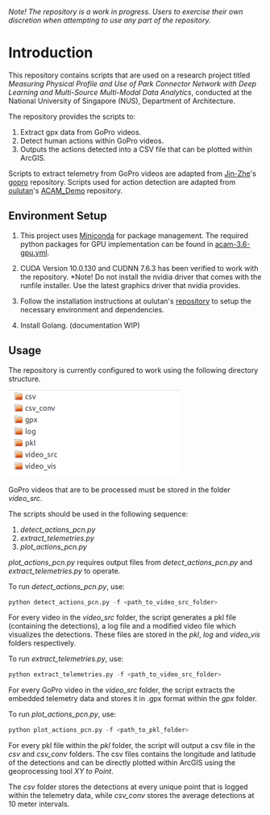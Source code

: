 *Note! The repository is a work in progress. Users to exercise their own discretion when attempting to use any part of the repository.*

# Introduction

This repository contains scripts that are used on a research project titled *Measuring Physical Profile and Use of Park Connector Network with Deep Learning
and Multi-Source Multi-Modal Data Analytics*, conducted at the National University of Singapore (NUS), Department of Architecture.

The repository provides the scripts to:
1. Extract gpx data from GoPro videos.
2. Detect human actions within GoPro videos.
3. Outputs the actions detected into a CSV file that can be plotted within ArcGIS. 

Scripts to extract telemetry from GoPro videos are adapted from [Jin-Zhe](https://github.com/jin-zhe)'s [gopro](https://github.com/jin-zhe/gopro) repository. Scripts used for action detection are adapted from [oulutan](https://github.com/oulutan)'s [ACAM_Demo](https://github.com/oulutan/ACAM_Demo) repository.

## Environment Setup

1. This project uses [Miniconda](https://docs.conda.io/en/latest/miniconda.html) for package management. The required python packages for GPU implementation can be found in [acam-3.6-gpu.yml](/_env_setup/acam-3.6-gpu.yml).

2. CUDA Version 10.0.130 and CUDNN 7.6.3 has been verified to work with the repository. *Note! Do not install the nvidia driver that comes with the runfile installer. Use the latest graphics driver that nvidia provides.    

3. Follow the installation instructions at oulutan's [repository](https://github.com/oulutan/ACAM_Demo) to setup the necessary environment and dependencies. 

4. Install Golang. (documentation WIP)

## Usage

The repository is currently configured to work using the following directory structure.

![Required directory structure](/_images/folder_structure.png)

GoPro videos that are to be processed must be stored in the folder *video_src*. 

The scripts should be used in the following sequence:
1. *detect_actions_pcn.py*
2. *extract_telemetries.py*
3. *plot_actions_pcn.py*

*plot_actions_pcn.py* requires output files from *detect_actions_pcn.py* and *extract_telemetries.py* to operate.

To run *detect_actions_pcn.py*, use:

```python
python detect_actions_pcn.py -f <path_to_video_src_folder>
```
For every video in the *video_src* folder, the script generates a pkl file (containing the detections), a log file and a modified video file which visualizes the detections. These files are stored in the *pkl*, *log* and *video_vis* folders respectively. 


To run *extract_telemetries.py*, use:

```python
python extract_telemetries.py -f <path_to_video_src_folder>
```
For every GoPro video in the *video_src* folder, the script extracts the embedded telemetry data and stores it in .gpx format within the *gpx* folder.


To run *plot_actions_pcn.py*, use:

```python
python plot_actions_pcn.py -f <path_to_pkl_folder>
```

For every pkl file within the *pkl* folder, the script will output a csv file in the *csv* and *csv_conv* folders. The csv files contains the longitude and latitude of the detections and can be directly plotted within ArcGIS using the geoprocessing tool *XY to Point*.

The *csv* folder stores the detections at every unique point that is logged within the telemetry data, while *csv_conv* stores the average detections at 10 meter intervals.

